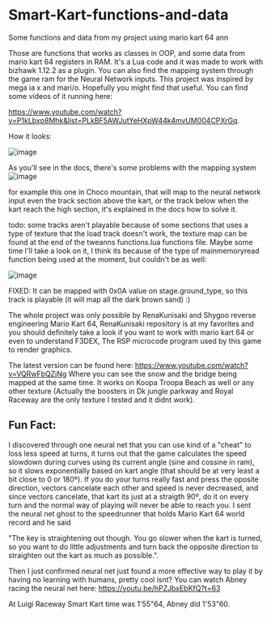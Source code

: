 # Smart-Kart-functions-and-data
Some functions and data from my project using mario kart 64 ann

Those are functions that works as classes in OOP, and some data from mario kart 64 registers in RAM. It's a Lua code and it was
made to work with bizhawk 1.12.2 as a plugin. 
You can also find the mapping system through the game ram for the Neural Network inputs.
This project was inspired by mega ia x and mari/o.
Hopefully you might find that useful.
You can find some videos of it running here:

https://www.youtube.com/watch?v=P1kLbxp8Mhk&list=PLkBF5AWJutYeHXpW44k4mvUM004CPXrGq.

How it looks:

![image](https://user-images.githubusercontent.com/56324869/71424612-ea29f680-2671-11ea-8173-9f5fcc724f1b.png)

As you'll see in the docs, there's some problems with the mapping system
![image](https://user-images.githubusercontent.com/56324869/71424771-35450900-2674-11ea-985d-02bbce4ffa3e.png)

for example this one in Choco mountain, that will map to the neural network input even the track section above the kart, or the track below when the kart reach the high section, it's explained in the docs how to solve it.

todo: some tracks aren't playable because of some sections that uses a type of texture that the load track doesn't work, the texture map can be found at the end of the tweanns functions.lua functions file. Maybe some time I'll take a look on it, I think its because of the type of mainmemoryread function being used at the moment, but couldn't be as well:

![image](https://user-images.githubusercontent.com/56324869/71424888-87d2f500-2675-11ea-9ef3-5d1b638b18aa.png)

FIXED: It can be mapped with 0x0A value on stage.ground_type, so this track is playable (it will map all the dark brown sand) :)

The whole project was only possible by RenaKunisaki and Shygoo reverse engineering Mario Kart 64, RenaKunisaki repository is at my favorites and you should definitely take a look if you want to work with mario kart 64 or even to understand  F3DEX, The RSP microcode program used by this game to render graphics.

The latest version can be found here:
<https://www.youtube.com/watch?v=VQRwFbQZjNg>
Where you can see the snow and the bridge being mapped at the same time. It works on Koopa Troopa Beach as well or any
other texture (Actually the boosters in Dk jungle parkway and Royal Raceway are the only texture I tested and it didnt work).

## Fun Fact: 
I discovered through one neural net that you can use kind of a "cheat" to loss less speed at turns, it turns out that the game calculates the speed slowdown during curves using its current angle (sine and cossine in ram), so it slows exponentially based on kart angle (that should be at very least a bit close to 0 or 180º). If you do your turns really fast and press the oposite direction, vectors cancelate each other and speed is never decreased, and since vectors cancelate, that kart its just at a straigth 90º, do it on every turn and the normal way of playing will never be able to reach you. I sent the neural net ghost to the speedrunner that holds Mario Kart 64 world record and he said 

"The key is straightening out though. You go slower when the kart is turned, so you want to do little adjustments and turn back the opposite direction to straighten out the kart as much as possible.".

Then I just confirmed neural net just found a more effective way to play it by having no learning with humans, pretty cool isnt?
You can watch Abney racing the neural net here: 
https://youtu.be/hPZJbxEbKfQ?t=63

At Luigi Raceway Smart Kart time was 1'55"64, Abney did 1'53"60.



